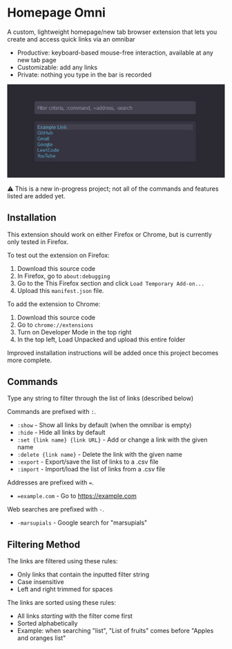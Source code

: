 # Homepage Omni

A custom, lightweight homepage/new tab browser extension that lets
you create and access quick links via an omnibar

- Productive: keyboard-based mouse-free interaction, available at any new tab page
- Customizable: add any links
- Private: nothing you type in the bar is recorded

![A screenshot of HomepageOmni](screenshot.jpg "A screenshot of HomepageOmni")

:warning: This is a new in-progress project; not all of the commands and features listed are added yet.

## Installation

This extension should work on either Firefox or Chrome, but is currently only tested in Firefox.

To test out the extension on Firefox:
1. Download this source code
2. In Firefox, go to `about:debugging`
3. Go to the This Firefox section and click `Load Temporary Add-on...`
4. Upload this `manifest.json` file.

To add the extension to Chrome:
1. Download this source code
2. Go to `chrome://extensions`
3. Turn on Developer Mode in the top right
4. In the top left, Load Unpacked and upload this entire folder

Improved installation instructions will be added once this project becomes more complete.

## Commands

Type any string to filter through the list of links (described below)

Commands are prefixed with `:`.
- `:show` - Show all links by default (when the omnibar is empty)
- `:hide` - Hide all links by default
- `:set {link name} {link URL}` - Add or change a link with the given name
- `:delete {link name}` - Delete the link with the given name
- `:export` - Export/save the list of links to a .csv file
- `:import` - Import/load the list of links from a .csv file

Addresses are prefixed with `=`.
- `=example.com` - Go to https://example.com

Web searches are prefixed with `-`.
- `-marsupials` - Google search for "marsupials"

## Filtering Method

The links are filtered using these rules:
- Only links that contain the inputted filter string
- Case insensitive
- Left and right trimmed for spaces

The links are sorted using these rules:
- All links *starting* with the filter come first
- Sorted alphabetically
- Example: when searching "list", "List of fruits" comes before "Apples and oranges list"
